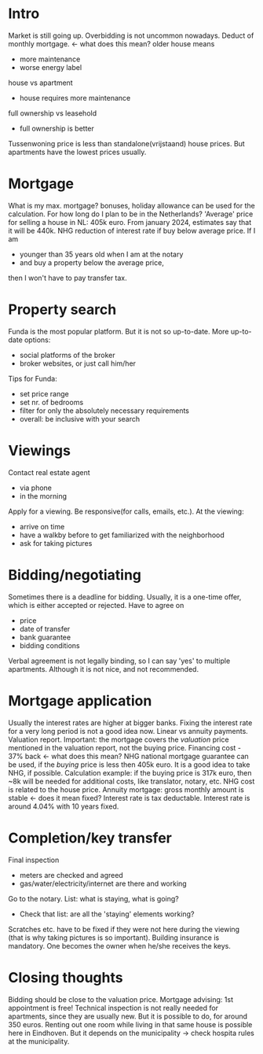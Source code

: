 # Intro

Market is still going up.
Overbidding is not uncommon nowadays.
Deduct of monthly mortgage. <- what does this mean?
older house means
* more maintenance
* worse energy label

house vs apartment
* house requires more maintenance

full ownership vs leasehold
* full ownership is better

Tussenwoning price is less than standalone(vrijstaand) house prices.
But apartments have the lowest prices usually.

# Mortgage
What is my max. mortgage? bonuses, holiday allowance can be used for the calculation.
For how long do I plan to be in the Netherlands?
'Average' price for selling a house in NL: 405k euro.
From january 2024, estimates say that it will be 440k.
NHG reduction of interest rate if buy below average price.
If I am
* younger than 35 years old when I am at the notary
* and buy a property below the average price,

then I won't have to pay transfer tax.

# Property search
Funda is the most popular platform. But it is not so up-to-date.
More up-to-date options:
* social platforms of the broker
* broker websites, or just call him/her

Tips for Funda:
* set price range
* set nr. of bedrooms
* filter for only the absolutely necessary requirements
* overall: be inclusive with your search

# Viewings
Contact real estate agent
* via phone
* in the morning

Apply for a viewing.
Be responsive(for calls, emails, etc.).
At the viewing:
* arrive on time
* have a walkby before to get familiarized with the neighborhood
* ask for taking pictures

# Bidding/negotiating
Sometimes there is a deadline for bidding.
Usually, it is a one-time offer, which is either accepted or rejected.
Have to agree on
* price
* date of transfer
* bank guarantee
* bidding conditions

Verbal agreement is not legally binding, so I can say 'yes' to multiple apartments.
Although it is not nice, and not recommended.

# Mortgage application
Usually the interest rates are higher at bigger banks.
Fixing the interest rate for a very long period is not a good idea now.
Linear vs annuity payments.
Valuation report.
Important: the mortgage covers the *valuation* price mentioned in the valuation report, not the buying price.
Financing cost - 37% back <- what does this mean?
NHG national mortgage guarantee can be used, if the *buying* price is less then 405k euro.
It is a good idea to take NHG, if possible.
Calculation example: if the buying price is 317k euro, then ~8k will be needed for additional costs, like translator, notary, etc.
NHG cost is related to the house price.
Annuity mortgage: gross monthly amount is stable <- does it mean fixed?
Interest rate is tax deductable.
Interest rate is around 4.04% with 10 years fixed.

# Completion/key transfer
Final inspection
* meters are checked and agreed
* gas/water/electricity/internet are there and working

Go to the notary.
List: what is staying, what is going?
* Check that list: are all the 'staying' elements working?

Scratches etc. have to be fixed if they were not here during the viewing (that is why taking pictures is so important).
Building insurance is mandatory.
One becomes the owner when he/she receives the keys.

# Closing thoughts
Bidding should be close to the valuation price.
Mortgage advising: 1st appointment is free!
Technical inspection is not really needed for apartments, since they are usually new.
But it is possible to do, for around 350 euros.
Renting out one room while living in that same house is possible here in Eindhoven.
But it depends on the municipality -> check hospita rules at the municipality.

